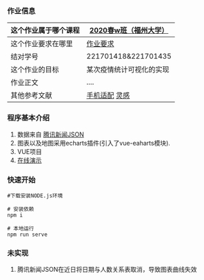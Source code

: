 ### 作业信息

| 这个作业属于哪个课程 |[2020春w班（福州大学）](https://edu.cnblogs.com/campus/fzu/2020SpringW)|
| -------------------- | ---------------------------------------------------- |
| 这个作业要求在哪里   | [作业要求](https://edu.cnblogs.com/campus/fzu/2020SpringW/homework/10456) |
|结对学号|221701418&221701435|
| 这个作业的目标       | 某次疫情统计可视化的实现                           |
| 作业正文             | ....                                                 |
| 其他参考文献         | [手机适配](http://npm.taobao.org/package/resize-detector) [灵感](https://github.com/BlankerL/DXY-COVID-19-Crawler)     
### 程序基本介绍

1. 数据来自 [腾讯新闻JSON](https://view.inews.qq.com/g2/getOnsInfo?name=disease_h5)
2. 图表以及地图采用echarts插件(引入了vue-eaharts模块).
3. VUE项目
5. [在线演示]()

### 快速开始
```
#下载安装NODE.js环境

# 安装依赖
npm i

# 本地运行
npm run serve
```

### 未实现
1. 腾讯新闻JSON在近日将日期与人数关系表取消，导致图表曲线失效